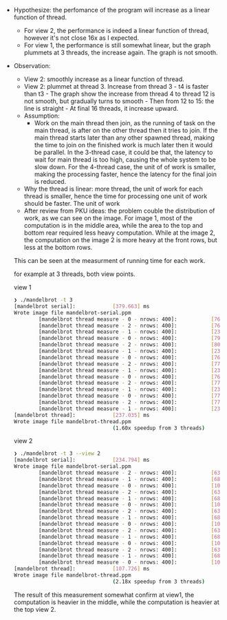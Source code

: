 - Hypothesize: the perfomance of the program will increase as a linear function of thread.
    - For view 2, the performance is indeed a linear function of thread, however it's not close 16x as I expected.
    - For view 1, the performance is still somewhat linear, but the graph plummets at 3 threads, the increase again. The graph is not smooth.

- Observation:
    - View 2: smoothly increase as a linear function of thread.
    - View 2:
        plummet at thread 3.
        Increase from thread 3
            - t4 is faster than t3
            - The graph show the increase from thread 4 to thread 12 is not smooth, but gradually turns to smooth
            - Then from 12 to 15: the line is straight
            - At final 16 threads, it increase upward.
    - Assumption:
        - Work on the main thread then join, as the running of task on the main thread, is after on the other thread then it tries to join. If the main thread starts later
        than any other spawned thread, making the time to join on the finished work is much later then it would be parallel.
        In the 3-thread case, it could be that, the latency to wait for main thread is too high, causing the whole system to be slow down.
        For the 4-thread case, the unit of of work is smaller, making the processing faster, hence the latency for the final join is reduced.
    - Why the thread is linear: more thread, the unit of work for each thread is smaller, hence the time for processing one unit of work should be faster. The unit of work
    - After review from PKU ideas: the problem couble the distribution of work, as we can see on the image. For image 1, most of the computation is in the middle area, while
    the area to the top and bottom rear required less heavy computation. While at the image 2, the computation on the image 2 is more heavy at the front rows, but less at the bottom rows.

    This can be seen at the measurment of running time for each work.

    for example at 3 threads, both view points.

    view 1

    ```bash
    ❯ ./mandelbrot -t 3
    [mandelbrot serial]:            [379.663] ms
    Wrote image file mandelbrot-serial.ppm
            [mandelbrot thread measure - 0 - nrows: 400]:           [76.144] ms
            [mandelbrot thread measure - 2 - nrows: 400]:           [76.619] ms
            [mandelbrot thread measure - 1 - nrows: 400]:           [237.056] ms
            [mandelbrot thread measure - 0 - nrows: 400]:           [79.839] ms
            [mandelbrot thread measure - 2 - nrows: 400]:           [80.466] ms
            [mandelbrot thread measure - 1 - nrows: 400]:           [239.162] ms
            [mandelbrot thread measure - 0 - nrows: 400]:           [76.588] ms
            [mandelbrot thread measure - 2 - nrows: 400]:           [77.870] ms
            [mandelbrot thread measure - 1 - nrows: 400]:           [237.599] ms
            [mandelbrot thread measure - 0 - nrows: 400]:           [76.763] ms
            [mandelbrot thread measure - 2 - nrows: 400]:           [77.183] ms
            [mandelbrot thread measure - 1 - nrows: 400]:           [237.010] ms
            [mandelbrot thread measure - 0 - nrows: 400]:           [77.611] ms
            [mandelbrot thread measure - 2 - nrows: 400]:           [77.883] ms
            [mandelbrot thread measure - 1 - nrows: 400]:           [236.826] ms
    [mandelbrot thread]:            [237.035] ms
    Wrote image file mandelbrot-thread.ppm
                                    (1.60x speedup from 3 threads)
    ```

    view 2

    ```bash
    ❯ ./mandelbrot -t 3 --view 2
    [mandelbrot serial]:            [234.794] ms
    Wrote image file mandelbrot-serial.ppm
            [mandelbrot thread measure - 2 - nrows: 400]:           [63.079] ms
            [mandelbrot thread measure - 1 - nrows: 400]:           [68.585] ms
            [mandelbrot thread measure - 0 - nrows: 400]:           [108.045] ms
            [mandelbrot thread measure - 2 - nrows: 400]:           [63.234] ms
            [mandelbrot thread measure - 1 - nrows: 400]:           [68.601] ms
            [mandelbrot thread measure - 0 - nrows: 400]:           [107.812] ms
            [mandelbrot thread measure - 2 - nrows: 400]:           [63.323] ms
            [mandelbrot thread measure - 1 - nrows: 400]:           [68.526] ms
            [mandelbrot thread measure - 0 - nrows: 400]:           [107.655] ms
            [mandelbrot thread measure - 2 - nrows: 400]:           [63.333] ms
            [mandelbrot thread measure - 1 - nrows: 400]:           [68.610] ms
            [mandelbrot thread measure - 0 - nrows: 400]:           [107.767] ms
            [mandelbrot thread measure - 2 - nrows: 400]:           [63.231] ms
            [mandelbrot thread measure - 1 - nrows: 400]:           [68.660] ms
            [mandelbrot thread measure - 0 - nrows: 400]:           [107.926] ms
    [mandelbrot thread]:            [107.726] ms
    Wrote image file mandelbrot-thread.ppm
                                    (2.18x speedup from 3 threads)
    ```

    The result of this measurement somewhat confirm at view1, the computation is heavier in the middle, while the computation is heavier at the top view 2.

